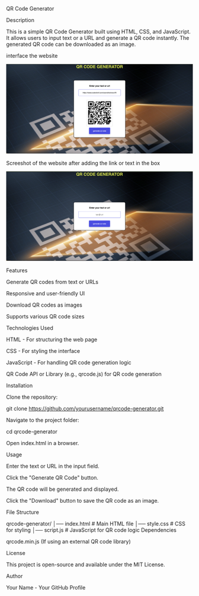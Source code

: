 QR Code Generator

Description

This is a simple QR Code Generator built using HTML, CSS, and JavaScript. It allows users to input text or a URL and generate a QR code instantly. The generated QR code can be downloaded as an image.




interface the website



![image1](image1.png)



Screeshot of the website after adding the link or text in the box

![image2](image2.png)




Features

Generate QR codes from text or URLs

Responsive and user-friendly UI

Download QR codes as images

Supports various QR code sizes

Technologies Used

HTML - For structuring the web page

CSS - For styling the interface

JavaScript - For handling QR code generation logic

QR Code API or Library (e.g., qrcode.js) for QR code generation

Installation

Clone the repository:

git clone https://github.com/yourusername/qrcode-generator.git

Navigate to the project folder:

cd qrcode-generator

Open index.html in a browser.

Usage

Enter the text or URL in the input field.

Click the "Generate QR Code" button.

The QR code will be generated and displayed.

Click the "Download" button to save the QR code as an image.

File Structure

qrcode-generator/
│── index.html    # Main HTML file
│── style.css     # CSS for styling
│── script.js     # JavaScript for QR code logic
Dependencies

qrcode.min.js (If using an external QR code library)

License

This project is open-source and available under the MIT License.

Author

Your Name - Your GitHub Profile

